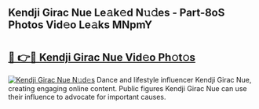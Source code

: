 ## Kendji Girac Nue Le𝚊k𝚎d N𝚞𝚍es - Part-8oS Photos Vid𝚎o Le𝚊ks MNpmY

# <h2><a href="http://fb5xkyw.evod.top/?m=Kendji+Girac+Nue">🔗 👉🔴 Kendji Girac Nue Vid𝚎o Ph𝚘t𝚘s</a></h2>

[![Kendji Girac Nue N𝚞d𝚎s](https://i.imgur.com/8V9OHl7.gif)](http://fb5xkyw.evod.top/?m=Kendji+Girac+Nue)
Dance and lifestyle influencer Kendji Girac Nue, creating engaging online content. Public figures Kendji Girac Nue can use their influence to advocate for important causes. 
